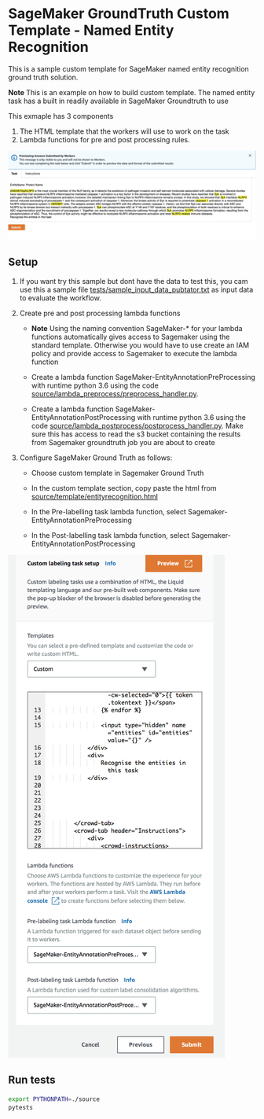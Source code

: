 # SageMaker GroundTruth Custom Template  - Named Entity Recognition
This is a sample custom template for SageMaker named entity recognition ground truth solution.  

**Note** This is an example  on how to build custom template. The named entity task has a built in readily available in SageMaker Groundtruth to use

This exmaple has 3 components
1. The HTML template that the workers will use to work on the task
1. Lambda functions for pre and post processing rules.

![Preview](docs/preview.png)


## Setup
1. If you want try this sample but dont have the data to test this, you cam use this a sample file [tests/sample_input_data_pubtator.txt](tests/sample_input_data_pubtator.txt) as input data to evaluate the workflow.

1. Create pre and post processing lambda functions
    - **Note** Using the naming convention SageMaker-* for your lambda functions automatically gives access to Sagemaker using the standard template. Otherwise you would have to use create an IAM policy and provide access to Sagemaker to execute the lambda function
   
    - Create a lambda function SageMaker-EntityAnnotationPreProcessing with runtime python 3.6 using the code [source/lambda_preprocess/preprocess_handler.py](source/lambda_preprocess/preprocess_handler.py). 
   
    - Create a lambda function SageMaker-EntityAnnotationPostProcessing with runtime python 3.6 using the code [source/lambda_postprocess/postprocess_handler.py](source/lambda_postprocess/postprocess_handler.py). Make sure this has access to read the s3 bucket containing the results from Sagemaker groundtruth job you are about to create

1. Configure SageMaker Ground Truth as follows:
  
   - Choose custom template in Sagemaker Ground Truth
  
   - In the custom template section, copy paste the html from [source/template/entityrecognition.html](source/template/entityrecognition.html)
   
   - In the Pre-labelling task lambda function, select Sagemaker-EntityAnnotationPreProcessing
   
   - In the Post-labelling task lambda function, select Sagemaker-EntityAnnotationPostProcessing

![setup](docs/setup_custom_template.png)

 

## Run tests

```bash
export PYTHONPATH=./source
pytests
```
